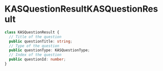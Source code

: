 # <a name="kasquestionresult"></a><span data-ttu-id="11ff2-101">KASQuestionResult</span><span class="sxs-lookup"><span data-stu-id="11ff2-101">KASQuestionResult</span></span>
```typescript
class KASQuestionResult {
  // Title of the question
  public questionTitle: string;
  // Type of the question
  public questionType: KASQuestionType;
  // Index of the question
  public questionId: number;
}
```

